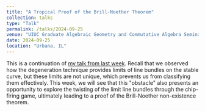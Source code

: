 ```yaml
---
title: "A Tropical Proof of the Brill-Noether Theorem"
collection: talks
type: "Talk"
permalink: /talks/2024-09-25
venue: "UIUC Graduate Algebraic Geometry and Commutative Algebra Seminar"
date: 2024-09-25
location: "Urbana, IL"
---
```


This is a continuation of [my talk from last week](https://jiantongliu.github.io/talks/2024-09-18). Recall that we observed how the degeneration technique provides limits of line bundles on the stable curve, but these limits are not unique, which prevents us from classifying them effectively. This week, we will see that this "obstacle" also presents an opportunity to explore the twisting of the limit line bundles through the chip-firing game, ultimately leading to a proof of the Brill-Noether non-existence theorem.
